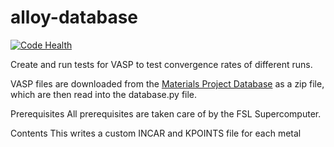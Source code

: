 # alloy-database
[![Code Health](https://landscape.io/github/hallover/alloy-database/master/landscape.svg?style=flat)](https://landscape.io/github/hallover/alloy-database/master)

Create and run tests for VASP to test convergence rates of different runs.


VASP files are downloaded from the [Materials Project Database](https://materialsproject.org/) as a zip file, which are then
read into the database.py file.

Prerequisites
All prerequisites are taken care of by the FSL Supercomputer. 




Contents
This writes a custom INCAR and KPOINTS file for each metal

